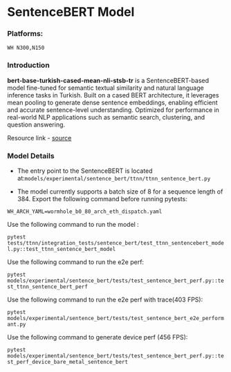 # SentenceBERT Model

### Platforms:
    WH N300,N150

### Introduction

**bert-base-turkish-cased-mean-nli-stsb-tr** is a SentenceBERT-based model fine-tuned for semantic textual similarity and natural language inference tasks in Turkish. Built on a cased BERT architecture, it leverages mean pooling to generate dense sentence embeddings, enabling efficient and accurate sentence-level understanding. Optimized for performance in real-world NLP applications such as semantic search, clustering, and question answering.

Resource link - [source](https://huggingface.co/emrecan/bert-base-turkish-cased-mean-nli-stsb-tr)

### Model Details

- The entry point to the SentenceBERT is located at:`models/experimental/sentence_bert/ttnn/ttnn_sentence_bert.py`

- The model currently supports a batch size of 8 for a sequence length of 384.
Export the following command before running pytests:

`WH_ARCH_YAML=wormhole_b0_80_arch_eth_dispatch.yaml`

Use the following command to run the model :

`pytest tests/ttnn/integration_tests/sentence_bert/test_ttnn_sentencebert_model.py::test_ttnn_sentence_bert_model`

Use the following command to run the e2e perf:

`pytest models/experimental/sentence_bert/tests/test_sentence_bert_perf.py::test_ttnn_sentence_bert_perf`

Use the following command to run the e2e perf with trace(403 FPS):

`pytest models/experimental/sentence_bert/tests/test_sentence_bert_e2e_performant.py`

Use the following command to generate device perf (456 FPS):

`pytest models/experimental/sentence_bert/tests/test_sentence_bert_perf.py::test_perf_device_bare_metal_sentence_bert`

